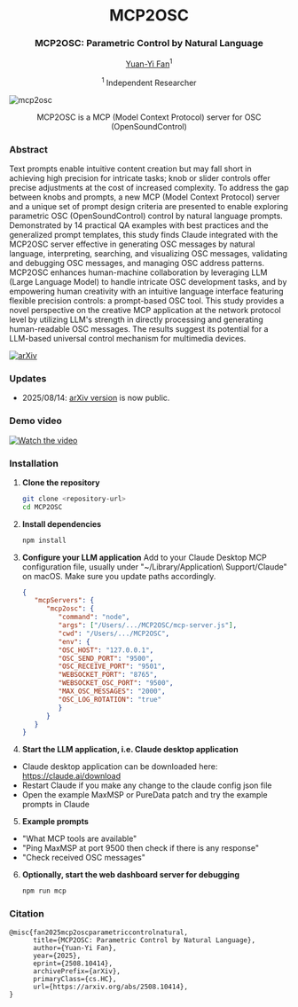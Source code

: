<div align="center">
<h1>MCP2OSC</h1>
<h3>MCP2OSC: Parametric Control by Natural Language</h3>

[Yuan-Yi Fan](https://yuanyifan.com)<sup>1</sup>  

<sup>1</sup> Independent Researcher

</div>

![mcp2osc](https://github.com/user-attachments/assets/fb3cf864-d521-425a-a3a5-94cb924978a1)
<p align="center">MCP2OSC is a MCP (Model Context Protocol) server for OSC (OpenSoundControl)</p>

### Abstract 
Text prompts enable intuitive content creation but may fall short in achieving high precision for intricate tasks; knob or slider controls offer precise adjustments at the cost of increased complexity. To address the gap between knobs and prompts, a new MCP (Model Context Protocol) server and a unique set of prompt design criteria are presented to enable exploring parametric OSC (OpenSoundControl) control by natural language prompts. Demonstrated by 14 practical QA examples with best practices and the generalized prompt templates, this study finds Claude integrated with the MCP2OSC server effective in generating OSC messages by natural language, interpreting, searching, and visualizing OSC messages, validating and debugging OSC messages, and managing OSC address patterns. MCP2OSC enhances human-machine collaboration by leveraging LLM (Large Language Model) to handle intricate OSC development tasks, and by empowering human creativity with an intuitive language interface featuring flexible precision controls: a prompt-based OSC tool. This study provides a novel perspective on the creative MCP application at the network protocol level by utilizing LLM's strength in directly processing and generating human-readable OSC messages. The results suggest its potential for a LLM-based universal control mechanism for multimedia devices.

[![arXiv](https://img.shields.io/badge/arXiv-2502.12524-b31b1b.svg)](https://arxiv.org/abs/2508.10414) 

### Updates
- 2025/08/14: [arXiv version](https://arxiv.org/abs/2508.10414) is now public. 

### Demo video
[![Watch the video](https://img.youtube.com/vi/O0VdbRiggfg/0.jpg)](https://www.youtube.com/watch?v=O0VdbRiggfg)

### Installation

1. **Clone the repository**
   ```bash
   git clone <repository-url>
   cd MCP2OSC
   ```

2. **Install dependencies**
   ```bash
   npm install
   ```

3. **Configure your LLM application**
   Add to your Claude Desktop MCP configuration file, usually under "~/Library/Application\ Support/Claude" on macOS. Make sure you update paths accordingly. 
   ```json
   {
      "mcpServers": {
         "mcp2osc": {
            "command": "node",
            "args": ["/Users/.../MCP2OSC/mcp-server.js"],
            "cwd": "/Users/.../MCP2OSC",
            "env": {
            "OSC_HOST": "127.0.0.1",
            "OSC_SEND_PORT": "9500",
            "OSC_RECEIVE_PORT": "9501", 
            "WEBSOCKET_PORT": "8765",
            "WEBSOCKET_OSC_PORT": "9500",
            "MAX_OSC_MESSAGES": "2000",
            "OSC_LOG_ROTATION": "true"
            }
         }
      }
   }
   ```

4. **Start the LLM application, i.e. Claude desktop application**   
- Claude desktop application can be downloaded here: https://claude.ai/download
- Restart Claude if you make any change to the claude config json file 
- Open the example MaxMSP or PureData patch and try the example prompts in Claude

5. **Example prompts**   
- "What MCP tools are available"
- "Ping MaxMSP at port 9500 then check if there is any response"
- "Check received OSC messages"

6. **Optionally, start the web dashboard server for debugging**
   ```bash
   npm run mcp
   ```

### Citation
```
@misc{fan2025mcp2oscparametriccontrolnatural,
      title={MCP2OSC: Parametric Control by Natural Language}, 
      author={Yuan-Yi Fan},
      year={2025},
      eprint={2508.10414},
      archivePrefix={arXiv},
      primaryClass={cs.HC},
      url={https://arxiv.org/abs/2508.10414}, 
}
```
